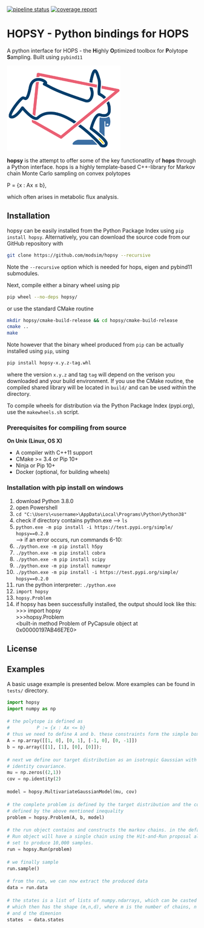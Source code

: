  [![pipeline status](https://jugit.fz-juelich.de/fluxomics/hopsy/badges/master/pipeline.svg)](https://jugit.fz-juelich.de/fluxomics/hopsy/-/commits/master) 
  [![coverage report](https://jugit.fz-juelich.de/fluxomics/hopsy/badges/master/coverage.svg)](https://jugit.fz-juelich.de/fluxomics/hopsy/-/commits/master) 

# HOPSY - Python bindings for HOPS

A python interface for HOPS - the **H**ighly **O**ptimized toolbox for **P**olytope **S**ampling.
Built using `pybind11`

<img src="docs/hopsy.png" alt="HOPSY Logo" width="300"/>

**hopsy** is the attempt to offer some of the key functionatlity of **hops** through a Python interface.
hops is a highly template-based C++-library for Markov chain Monte Carlo sampling on convex polytopes
 
P = {x : Ax &#8804; b},

which often arises in metabolic flux analysis.


## Installation

hopsy can be easily installed from the Python Package Index using ``pip install hopsy``.
Alternatively, you can download the source code from our GitHub repository with

```bash
git clone https://github.com/modsim/hopsy --recursive
```

Note the `--recursive` option which is
needed for hops, eigen and pybind11 submodules.

Next, compile either a binary wheel using pip

```bash
pip wheel --no-deps hopsy/
```

or use the standard CMake routine

```bash
mkdir hopsy/cmake-build-release && cd hopsy/cmake-build-release
cmake ..
make 
```

Note however that the binary wheel produced from ``pip`` can be actually installed using ``pip``, using

```bash
pip install hopsy-x.y.z-tag.whl
```

where the version `x.y.z` and tag `tag` will depend on the verison you downloaded and your build environment.
If you use the CMake routine, the compiled shared library will be located in `build/` and can 
be used within the directory. 

To compile wheels for distribution via the Python Package Index (pypi.org), use the `makewheels.sh` script.


### Prerequisites for compiling from source

**On Unix (Linux, OS X)**

* A compiler with C++11 support
* CMake >= 3.4 or Pip 10+
* Ninja or Pip 10+
* Docker (optional, for building wheels)

### Installation with pip install on windows
1. download Python 3.8.0 
2. open Powershell
3. `cd "C:\Users\<username>\AppData\Local\Programs\Python\Python38"`
4. check if directory contains python.exe --> `ls`
5. `python.exe -m pip install -i https://test.pypi.org/simple/  hopsy==0.2.0`  
    --> if an error occurs, run commands 6-10:
6. `./python.exe -m pip install h5py`
7. `./python.exe -m pip install cobra`
8. `./python.exe -m pip install scipy`
9. `./python.exe -m pip install numexpr`
10. `./python.exe -m pip install -i https://test.pypi.org/simple/  hopsy==0.2.0`
11. run the python interpreter: `./python.exe`
12. `import hopsy`
13. `hopsy.Problem`
14. if hopsy has been successfully installed, the output should look like this:  
    \>>> import hopsy  
    \>>>hopsy.Problem  
    \<built-in method Problem of PyCapsule object at 0x00000197AB46E7E0> 


## License


## Examples

A basic usage example is presented below. More examples can be found in `tests/` directory.

```python
import hopsy
import numpy as np

# the polytope is defined as 
#          P := {x : Ax <= b}
# thus we need to define A and b. these constraints form the simple box [0,1]^2.
A = np.array([[1, 0], [0, 1], [-1, 0], [0, -1]])
b = np.array([[1], [1], [0], [0]]);

# next we define our target distribution as an isotropic Gaussian with mean 0 and 
# identity covariance.
mu = np.zeros((2,1))
cov = np.identity(2)

model = hopsy.MultivariateGaussianModel(mu, cov)

# the complete problem is defined by the target distribution and the constrained domain, 
# defined by the above mentioned inequality
problem = hopsy.Problem(A, b, model)

# the run object contains and constructs the markov chains. in the default case, the
# Run object will have a single chain using the Hit-and-Run proposal algorithm and is
# set to produce 10,000 samples.
run = hopsy.Run(problem)

# we finally sample
run.sample()

# from the run, we can now extract the produced data
data = run.data

# the states is a list of lists of numpy.ndarrays, which can be casted to a numpy.ndarray
# which then has the shape (m,n,d), where m is the number of chains, n the number of samples
# and d the dimenion
states  = data.states
```

[`cibuildwheel`]:          https://cibuildwheel.readthedocs.io
[FAQ]: http://pybind11.rtfd.io/en/latest/faq.html#working-with-ancient-visual-studio-2009-builds-on-windows
[vs2015_runtime]: https://www.microsoft.com/en-us/download/details.aspx?id=48145
